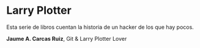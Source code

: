 # Larry Plotter
Esta serie de libros cuentan la historia de un hacker de los que hay pocos.

**Jaume A. Carcas Ruiz**, Git & Larry Plotter Lover

